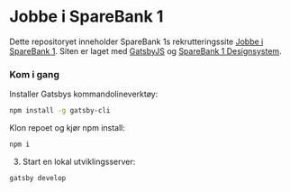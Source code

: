 # Jobbe i SpareBank 1

Dette repositoryet inneholder SpareBank 1s rekrutteringssite [Jobbe i SpareBank 1](http://jobbsb1.no/). Siten er laget med [GatsbyJS](https://www.gatsbyjs.org) og [SpareBank 1 Designsystem](https://design.sparebank1.no/).

### Kom i gang

Installer Gatsbys kommandolineverktøy:
```bash
npm install -g gatsby-cli
```

Klon repoet og kjør npm install:
```bash
npm i
```

3. Start en lokal utviklingsserver:
```bash
gatsby develop
```